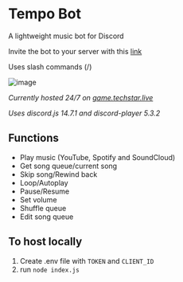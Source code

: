 # Tempo Bot
A lightweight music bot for Discord

Invite the bot to your server with this [link](https://discord.com/oauth2/authorize?scope=bot&client_id=1079605657382166659&permissions=8)

Uses slash commands (/)

![image](https://user-images.githubusercontent.com/80515759/222120127-81aa85f6-71ed-48e4-b87f-32fa64406351.png)

*Currently hosted 24/7 on [game.techstar.live](https://game.techstar.live/)*

*Uses discord.js 14.7.1 and discord-player 5.3.2*

## Functions
 - Play music (YouTube, Spotify and SoundCloud)
 - Get song queue/current song
 - Skip song/Rewind back
 - Loop/Autoplay
 - Pause/Resume
 - Set volume
 - Shuffle queue
 - Edit song queue

## To host locally
 1. Create .env file with `TOKEN` and `CLIENT_ID`
 2. run `node index.js`

